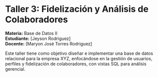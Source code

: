 # Taller 3: Fidelización y Análisis de Colaboradores

**Materia:** Base de Datos II  
**Estudiante:** [Jeyson Rodriguez]  
**Docente:** [Maryon José Torres Rodriguez]  

Este taller tiene como objetivo diseñar e implementar una base de datos relacional
para la empresa XYZ, enfocándose en la gestión de usuarios, perfiles y fidelización
de colaboradores, con vistas SQL para análisis gerencial.
